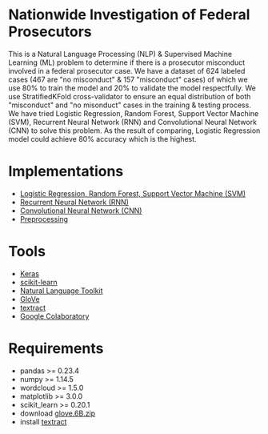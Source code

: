 # Nationwide Investigation of Federal Prosecutors

This is a Natural Language Processing (NLP) & Supervised Machine Learning (ML) problem to determine if there is a prosecutor misconduct involved in a federal prosecutor case. We have a dataset of 624 labeled cases (467 are "no misconduct" & 157 "misconduct" cases) of which we use 80% to train the model and 20% to validate the model respectfully. We use StratifiedKFold cross-validator to ensure an equal distribution of both "misconduct" and "no misonduct" cases in the training & testing process. We have tried Logistic Regression, Random Forest, Support Vector Machine (SVM), Recurrent Neural Network (RNN) and Convolutional Neural Network (CNN) to solve this problem. As the result of comparing, Logistic Regression model could achieve 80% accuracy which is the highest.

# Implementations
- [Logistic Regression, Random Forest, Support Vector Machine (SVM)](./spark_code/final_code)
- [Recurrent Neural Network (RNN)](./spark_code/neural_net/rnn.ipynb)
- [Convolutional Neural Network (CNN)](./spark_code/neural_net/cnn.ipynb)
- [Preprocessing](./spark_code/neural_net/preprocessing)

# Tools
- [Keras](https://keras.io)
- [scikit-learn](https://scikit-learn.org)
- [Natural Language Toolkit](https://www.nltk.org)
- [GloVe](https://nlp.stanford.edu/projects/glove)
- [textract](https://textract.readthedocs.io)
- [Google Colaboratory](https://colab.research.google.com)

# Requirements
 - pandas >= 0.23.4
 - numpy >= 1.14.5
 - wordcloud >= 1.5.0
 - matplotlib >= 3.0.0
 - scikit_learn >= 0.20.1
 - download [glove.6B.zip](http://nlp.stanford.edu/data/glove.6B.zip)
 - install [textract](https://textract.readthedocs.io/en/stable/installation.html)